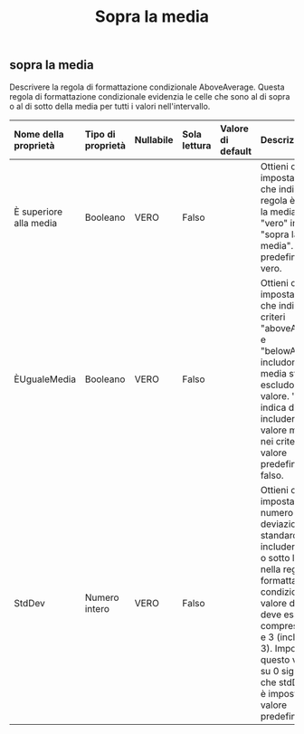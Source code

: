 ﻿---
title: Sopra la media
second_title: Aspose.Cells Cloud Documen
type: docs
url: /it/specification/model/aboveaverage/
description: "Aspose.Cells Specifica del modello cloud: sopra la media. Gestisci facilmente Excel e altri fogli di calcolo con funzionalità come apertura, generazione, modifica, divisione, unione, confronto e conversione"
weight: 50
---
## **sopra la media**

 Descrivere la regola di formattazione condizionale AboveAverage. Questa regola di formattazione condizionale evidenzia le celle che sono al di sopra o al di sotto della media per tutti i valori nell'intervallo.

| Nome della proprietà| Tipo di proprietà| Nullabile| Sola lettura| Valore di default| Descrizione|
|:- |:- |:- |:- |:- |:- |
| È superiore alla media| Booleano| VERO| Falso||Ottieni o imposta il flag che indica se la regola è "sopra la media". "vero" indica "sopra la media". Il valore predefinito è vero.|
| ÈUgualeMedia| Booleano| VERO| Falso|| Ottieni o imposta il flag che indica se i criteri "aboveAverage" e "belowAverage" includono la media stessa o escludono tale valore. 'true' indica di includere il valore medio nei criteri. Il valore predefinito è falso.|
| StdDev| Numero intero| VERO| Falso|| Ottieni o imposta il numero di deviazioni standard da includere sopra o sotto la media nella regola di formattazione condizionale. Il valore di input deve essere compreso tra 0 e 3 (include 0 e 3). Impostando questo valore su 0 significa che stdDev non è impostato. Il valore predefinito è 0.|

